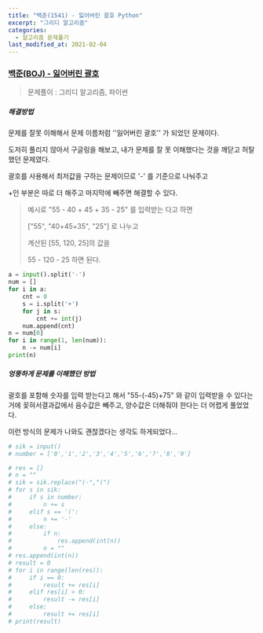 ```yaml
---
title: "백준(1541) - 잃어버린 괄호 Python"
excerpt: "그리디 알고리즘"
categories:
  - 알고리즘 문제풀기
last_modified_at: 2021-02-04
---
```


### [백준(BOJ) - 잃어버린 괄호](https://www.acmicpc.net/problem/1541)

> 문제풀이 : 그리디 알고리즘, 파이썬

##### 해결방법 

문제를 잘못 이해해서 문제 이름처럼 ''잃어버린 괄호'' 가 되었던 문제이다.

도저히 풀리지 않아서 구글링을 해보고, 내가 문제를 잘 못 이해했다는 것을 깨닫고 허탈했던 문제였다.

괄호를 사용해서 최저값을 구하는 문제이므로 '-' 를 기준으로 나눠주고

+인 부분은 따로 더 해주고 마지막에 빼주면 해결할 수 있다.

>예시로 "55 - 40 + 45 + 35 - 25" 를 입력받는 다고 하면
>
>["55", "40+45+35", "25"] 로 나누고 
>
>계산된 [55, 120, 25]의 값을
>
>55 - 120 - 25 하면 된다.

```python
a = input().split('-')
num = []
for i in a:
    cnt = 0
    s = i.split('+')
    for j in s:
        cnt += int(j)
    num.append(cnt)
n = num[0]
for i in range(1, len(num)):
    n -= num[i]
print(n)
```



##### 엉뚱하게 문제를 이해했던 방법

괄호를 포함해 숫자를 입력 받는다고 해서 "55-(-45)+75" 와 같이 입력받을 수 있다는거에 꽂혀서결과값에서 음수값은 빼주고, 양수값은 더해줘야 한다는 더 어렵게 풀었었다.

이런 방식의 문제가 나와도 괜찮겠다는 생각도 하게되었다...

```python
# sik = input()
# number = ['0','1','2','3','4','5','6','7','8','9']

# res = []
# n = ""
# sik = sik.replace("(-","(")
# for s in sik:
#     if s in number:
#         n += s
#     elif s == '(':
#         n += '-'
#     else:
#         if n:
#             res.append(int(n))
#         n = ""
# res.append(int(n))
# result = 0
# for i in range(len(res)):
#     if i == 0:
#         result += res[i]
#     elif res[i] > 0:
#         result -= res[i]
#     else:
#         result += res[i]
# print(result)
```


